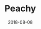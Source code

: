 ---
title: Peachy
date: 2018-08-08
caption: A set of long, almond-shaped acrylic nails, painted with a peachy orange-pink color
img: /images/nails/peachy.jpg
---